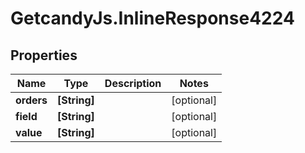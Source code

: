# GetcandyJs.InlineResponse4224

## Properties

Name | Type | Description | Notes
------------ | ------------- | ------------- | -------------
**orders** | **[String]** |  | [optional] 
**field** | **[String]** |  | [optional] 
**value** | **[String]** |  | [optional] 


